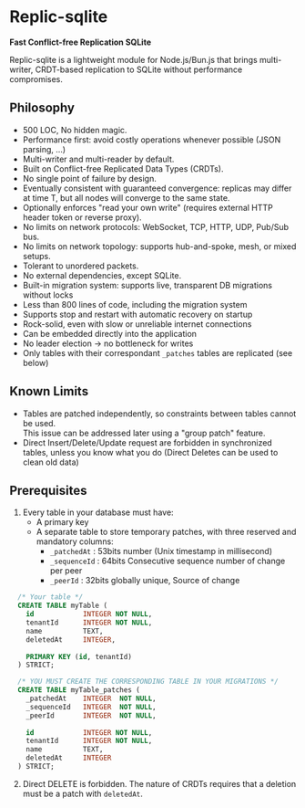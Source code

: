 # Replic-sqlite

**Fast Conflict-free Replication SQLite**

Replic-sqlite is a lightweight module for Node.js/Bun.js that brings multi-writer, CRDT-based replication to SQLite without performance compromises.


## Philosophy

- 500 LOC, No hidden magic.
- Performance first: avoid costly operations whenever possible (JSON parsing, ...)
- Multi-writer and multi-reader by default.  
- Built on Conflict-free Replicated Data Types (CRDTs).  
- No single point of failure by design.  
- Eventually consistent with guaranteed convergence: replicas may differ at time T, but all nodes will converge to the same state.
- Optionally enforces "read your own write" (requires external HTTP header token or reverse proxy).  
- No limits on network protocols: WebSocket, TCP, HTTP, UDP, Pub/Sub bus.
- No limits on network topology: supports hub-and-spoke, mesh, or mixed setups.  
- Tolerant to unordered packets.  
- No external dependencies, except SQLite.  
- Built-in migration system: supports live, transparent DB migrations without locks
- Less than 800 lines of code, including the migration system
- Supports stop and restart with automatic recovery on startup
- Rock-solid, even with slow or unreliable internet connections
- Can be embedded directly into the application
- No leader election -> no bottleneck for writes 
- Only tables with their correspondant `_patches` tables are replicated (see below)

## Known Limits

- Tables are patched independently, so constraints between tables cannot be used.  
  This issue can be addressed later using a "group patch" feature.
- Direct Insert/Delete/Update request are forbidden in synchronized tables, unless you know what you do (Direct Deletes can be used to clean old data)

## Prerequisites

1) Every table in your database must have:
   - A primary key  
   - A separate table to store temporary patches, with three reserved and mandatory columns:  
     - `_patchedAt`  : 53bits number (Unix timestamp in millisecond)
     - `_sequenceId` : 64bits Consecutive sequence number of change per peer
     - `_peerId`     : 32bits globally unique, Source of change


```sql
  /* Your table */
  CREATE TABLE myTable (
    id            INTEGER NOT NULL,
    tenantId      INTEGER NOT NULL,
    name          TEXT,
    deletedAt     INTEGER,
    
    PRIMARY KEY (id, tenantId)
  ) STRICT;

  /* YOU MUST CREATE THE CORRESPONDING TABLE IN YOUR MIGRATIONS */
  CREATE TABLE myTable_patches (
    _patchedAt    INTEGER  NOT NULL,
    _sequenceId   INTEGER  NOT NULL,
    _peerId       INTEGER  NOT NULL,
      
    id            INTEGER NOT NULL,
    tenantId      INTEGER NOT NULL,
    name          TEXT,
    deletedAt     INTEGER
  ) STRICT;
```

2) Direct DELETE is forbidden.  The nature of CRDTs requires that a deletion must be a patch with `deletedAt`.

